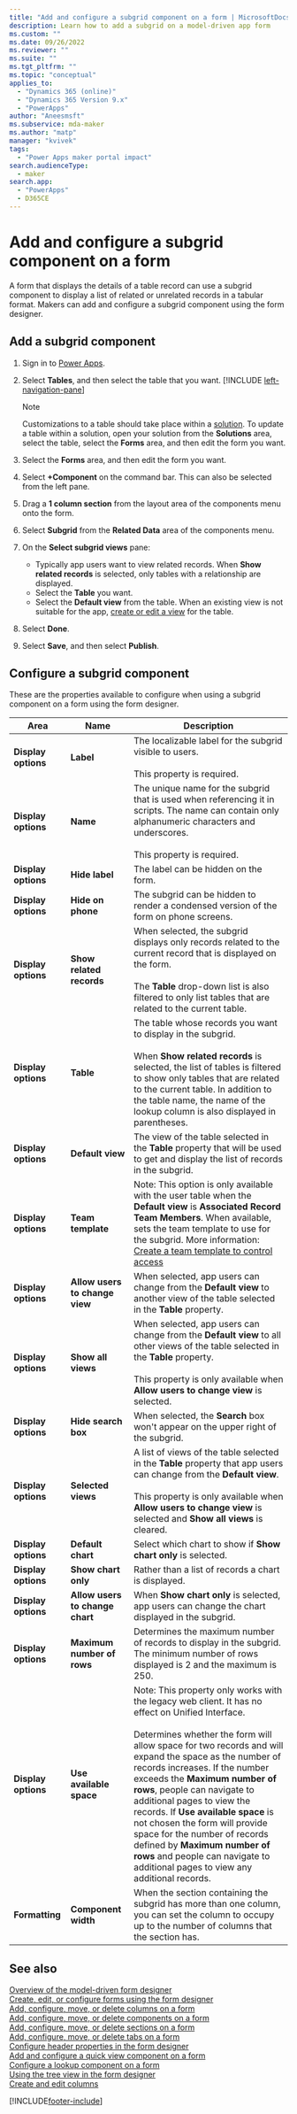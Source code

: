 ```yaml
---
title: "Add and configure a subgrid component on a form | MicrosoftDocs"
description: Learn how to add a subgrid on a model-driven app form
ms.custom: ""
ms.date: 09/26/2022
ms.reviewer: ""
ms.suite: ""
ms.tgt_pltfrm: ""
ms.topic: "conceptual"
applies_to: 
  - "Dynamics 365 (online)"
  - "Dynamics 365 Version 9.x"
  - "PowerApps"
author: "Aneesmsft"
ms.subservice: mda-maker
ms.author: "matp"
manager: "kvivek"
tags: 
  - "Power Apps maker portal impact"
search.audienceType: 
  - maker
search.app: 
  - "PowerApps"
  - D365CE
---
```

# Add and configure a subgrid component on a form

A form that displays the details of a table record can use a subgrid component to display a list of related or unrelated records in a tabular format. Makers can add and configure a subgrid component using the form designer.

## Add a subgrid component

1. Sign in to [Power Apps](https://make.powerapps.com/?utm_source=padocs&utm_medium=linkinadoc&utm_campaign=referralsfromdoc).  
1. Select **Tables**, and then select the table that you want. [!INCLUDE [left-navigation-pane](../../includes/left-navigation-pane.md)]

   > [!NOTE]
   > Customizations to a table should take place within a [solution](../model-driven-apps/model-driven-app-glossary.md#solution). To update a table within a solution, open your solution from the **Solutions** area, select the table, select the **Forms** area, and then edit the form you want.

1. Select the **Forms** area, and then edit the form you want.
1. Select **+Component** on the command bar. This can also be selected from the left pane.
1. Drag a **1 column section** from the layout area of the components menu onto the form.
1. Select **Subgrid** from the **Related Data** area of the components menu.
1. On the **Select subgrid views** pane:
   - Typically app users want to view related records. When **Show related records** is selected, only tables with a relationship are displayed.
   - Select the **Table** you want.
   - Select the **Default view** from the table. When an existing view is not suitable for the app, [create or edit a view](create-edit-views.md) for the table.
1. Select **Done**.
1. Select **Save**, and then select **Publish**.

## Configure a subgrid component

These are the properties available to configure when using a subgrid component on a form using the form designer.

|Area   |Name  |Description  |
|---------|---------|---------|
| **Display options** | **Label** | The localizable label for the subgrid visible to users. <br /><br />This property is required.|
| **Display options** |  **Name** |  The unique name for the subgrid that is used when referencing it in scripts. The name can contain only alphanumeric characters and underscores. <br /><br />This property is required. |
| **Display options** | **Hide label**  | The label can be hidden on the form.  |
| **Display options** | **Hide on phone** |  The subgrid can be hidden to render a condensed version of the form on phone screens. |
| **Display options** | **Show related records** |  When selected, the subgrid displays only records related to the current record that is displayed on the form. <br /><br />The **Table** drop-down list is also filtered to only list tables that are related to the current table. |
| **Display options** | **Table** |  The table whose records you want to display in the subgrid. <br /><br />When **Show related records** is selected, the list of tables is filtered to show only tables that are related to the current table. In addition to the table name, the name of the lookup column is also displayed in parentheses. |
| **Display options** | **Default view** |  The view of the table selected in the **Table** property that will be used to get and display the list of records in the subgrid. |
| **Display options** | **Team template**  | Note: This option is only available with the user table when the **Default view** is **Associated Record Team Members**. When available, sets the team template to use for the subgrid. More information: [Create a team template to control access](/power-platform/admin/create-team-template-add-entity-form) |
| **Display options** | **Allow users to change view** |  When selected, app users can change from the **Default view** to another view of the table selected in the **Table** property. |
| **Display options** | **Show all views** |  When selected, app users can change from the **Default view** to all other views of the table selected in the **Table** property. <br /><br />This property is only available when **Allow users to change view** is selected. |
| **Display options** | **Hide search box**  | When selected, the **Search** box won't appear on the upper right of the subgrid.  |
| **Display options** | **Selected views** |  A list of views of the table selected in the **Table** property that app users can change from the **Default view**. <br /><br />This property is only available when **Allow users to change view** is selected and **Show all views** is cleared. |
| **Display options** | **Default chart**  | Select which chart to show if **Show chart only** is selected.  |
| **Display options** | **Show chart only**  | Rather than a list of records a chart is displayed.  |
| **Display options** | **Allow users to change chart**  | When **Show chart only** is selected, app users can change the chart displayed in the subgrid.  |
| **Display options** | **Maximum number of rows**  | Determines the maximum number of records to display in the subgrid. The minimum number of rows displayed is 2 and the maximum is 250.  |
| **Display options** | **Use available space** | Note: This property only works with the legacy web client. It has no effect on Unified Interface. <br/><br/>Determines whether the form will allow space for two records and will expand the space as the number of records increases. If the number exceeds the **Maximum number of rows**, people can navigate to additional pages to view the records. If **Use available space** is not chosen the form will provide space for the number of records defined by **Maximum number of rows** and people can navigate to additional pages to view any additional records.  |
| **Formatting**  | **Component width**  | When the section containing the subgrid has more than one column, you can set the column to occupy up to the number of columns that the section has.  |

## See also

[Overview of the model-driven form designer](form-designer-overview.md)  
[Create, edit, or configure forms using the form designer](create-and-edit-forms.md)  
[Add, configure, move, or delete columns on a form](add-move-or-delete-fields-on-form.md)  
[Add, configure, move, or delete components on a form](add-move-configure-or-delete-components-on-form.md)  
[Add, configure, move, or delete sections on a form](add-move-or-delete-sections-on-form.md)  
[Add, configure, move, or delete tabs on a form](add-move-or-delete-tabs-on-form.md)  
[Configure header properties in the form designer](form-designer-header-properties.md)  
[Add and configure a quick view component on a form](form-designer-add-configure-quickview.md)  
[Configure a lookup component on a form](form-designer-add-configure-lookup.md)  
[Using the tree view in the form designer](using-tree-view-on-form.md)  
[Create and edit columns](../data-platform/create-edit-field-portal.md)  


[!INCLUDE[footer-include](../../includes/footer-banner.md)]
